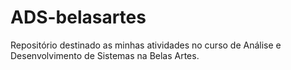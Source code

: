# ADS-belasartes
Repositório destinado as minhas atividades no curso de Análise e Desenvolvimento de Sistemas na Belas Artes.
